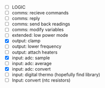 - [ ] LOGIC
- [ ] comms: recieve commands
- [ ] comms: reply
- [ ] comms: send back readings
- [ ] comms: modify variables
- [ ] extended: low power mode
- [x] output: clamp
- [ ] output: lower frequency
- [ ] output: attach heaters
- [x] input: adc: sample
- [ ] input: adc: average
- [x] input: adc: convert
- [ ] input: digital thermo (hopefully find library)
- [ ] Input: convert (ntc resistors)

